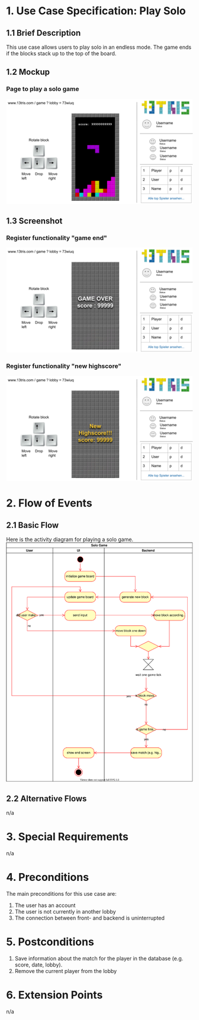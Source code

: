 # 1. Use Case Specification: Play Solo

## 1.1 Brief Description
This use case allows users to play solo in an endless mode.
The game ends if the blocks stack up to the top of the board.

## 1.2 Mockup 
### Page to play a solo game
![Mockup solo game](../design/solo-game-mode.svg)

## 1.3 Screenshot
### Register functionality "game end"
![Solo game functionality "game end"](../design/solo-mode-end.svg)

### Register functionality "new highscore"
![Solo game functionality "highscore"](../design/solo-mode-highscore.svg)

# 2. Flow of Events

## 2.1 Basic Flow
Here is the activity diagram for playing a solo game.  
![Activity Diagram](./activity-diagrams/solo-game-activity.svg)

## 2.2 Alternative Flows
n/a

# 3. Special Requirements
n/a

# 4. Preconditions
The main preconditions for this use case are:
1. The user has an account
2. The user is not currently in another lobby
3. The connection between front- and backend is uninterrupted 


# 5. Postconditions
1. Save information about the match for the player in the database (e.g. score, date, lobby).
2. Remove the current player from the lobby

# 6. Extension Points
n/a
